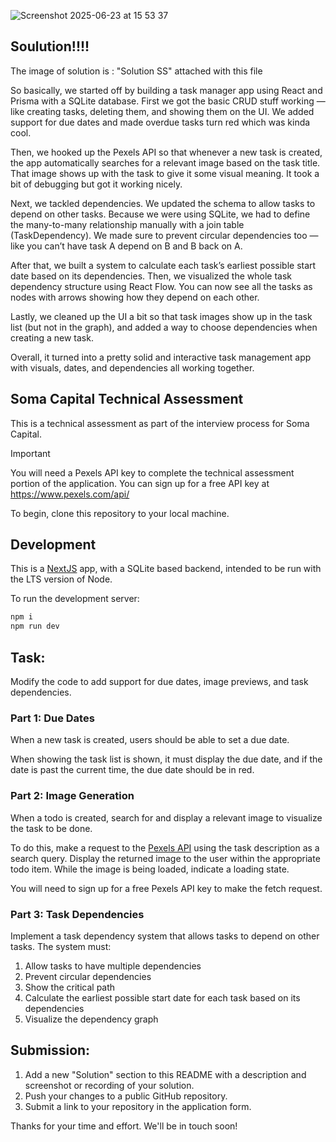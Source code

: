 
![Screenshot 2025-06-23 at 15 53 37](https://github.com/user-attachments/assets/ba88dc63-0cfb-4636-aa29-24367ba229e7)

## Soulution!!!!

The image of solution is : "Solution SS" attached with this file

So basically, we started off by building a task manager app using React and Prisma with a SQLite database. First we got the basic CRUD stuff working — like creating tasks, deleting them, and showing them on the UI. We added support for due dates and made overdue tasks turn red which was kinda cool.

Then, we hooked up the Pexels API so that whenever a new task is created, the app automatically searches for a relevant image based on the task title. That image shows up with the task to give it some visual meaning. It took a bit of debugging but got it working nicely.

Next, we tackled dependencies. We updated the schema to allow tasks to depend on other tasks. Because we were using SQLite, we had to define the many-to-many relationship manually with a join table (TaskDependency). We made sure to prevent circular dependencies too — like you can’t have task A depend on B and B back on A.

After that, we built a system to calculate each task’s earliest possible start date based on its dependencies. Then, we visualized the whole task dependency structure using React Flow. You can now see all the tasks as nodes with arrows showing how they depend on each other.

Lastly, we cleaned up the UI a bit so that task images show up in the task list (but not in the graph), and added a way to choose dependencies when creating a new task.

Overall, it turned into a pretty solid and interactive task management app with visuals, dates, and dependencies all working together.

## Soma Capital Technical Assessment
This is a technical assessment as part of the interview process for Soma Capital.

> [!IMPORTANT]  
> You will need a Pexels API key to complete the technical assessment portion of the application. You can sign up for a free API key at https://www.pexels.com/api/

To begin, clone this repository to your local machine.

## Development

This is a [NextJS](https://nextjs.org) app, with a SQLite based backend, intended to be run with the LTS version of Node.

To run the development server:

```bash
npm i
npm run dev
```

## Task:

Modify the code to add support for due dates, image previews, and task dependencies.

### Part 1: Due Dates

When a new task is created, users should be able to set a due date.

When showing the task list is shown, it must display the due date, and if the date is past the current time, the due date should be in red.

### Part 2: Image Generation

When a todo is created, search for and display a relevant image to visualize the task to be done.

To do this, make a request to the [Pexels API](https://www.pexels.com/api/) using the task description as a search query. Display the returned image to the user within the appropriate todo item. While the image is being loaded, indicate a loading state.

You will need to sign up for a free Pexels API key to make the fetch request.

### Part 3: Task Dependencies

Implement a task dependency system that allows tasks to depend on other tasks. The system must:

1. Allow tasks to have multiple dependencies
2. Prevent circular dependencies
3. Show the critical path
4. Calculate the earliest possible start date for each task based on its dependencies
5. Visualize the dependency graph

## Submission:

1. Add a new "Solution" section to this README with a description and screenshot or recording of your solution.
2. Push your changes to a public GitHub repository.
3. Submit a link to your repository in the application form.

Thanks for your time and effort. We'll be in touch soon!

